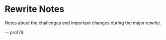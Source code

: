 # Rewrite Notes

Notes about the challenges and important changes during the major rewrite.

-- prof79
